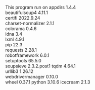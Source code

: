 This program run on
appdirs            1.4.4      
beautifulsoup4     4.11.1     
certifi            2022.9.24  
charset-normalizer 2.1.1      
colorama           0.4.6      
idna               3.4        
lxml               4.9.1      
pip                22.3       
requests           2.28.1     
robotframework     6.0.1      
setuptools         65.5.0     
soupsieve          2.3.2.post1
tqdm               4.64.1     
urllib3            1.26.12    
webdrivermanager   0.10.0     
wheel              0.37.1 
python             3.10.6
icecream           2.1.3
